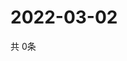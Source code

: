 # 2022-03-02
  共 0条

  <!-- BEGIN -->
  <!-- 最后更新时间Wed Mar 02 2022 22:03:54 GMT+0000 (Coordinated Universal Time) -->
  
  <!-- END -->
  
  